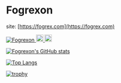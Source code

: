 # Fogrexon

site: [https://fogrex.com](https://fogrex.com)

<p align="left"> 
  <a href="https://github.com/Fogrexon/Fogrexon/">
    <img src="https://komarev.com/ghpvc/?username=Fogrexon" alt="Fogrexon" />
  </a>
  <a href="http://twitter.com/FagLexOn">
    <img height="20" src="https://img.shields.io/twitter/follow/FagLexOn?label=Twitter&logo=twitter&style=flat" />
  </a>
  <a href="https://github.com/Fogrexon">
    <img height="20" src="https://img.shields.io/github/followers/Fogrexon?label=follow&logo=github&style=flat" />
  </a>
</p>

[![Fogrexon's GitHub stats](https://github-readme-stats.vercel.app/api?username=Fogrexon)](https://github.com/anuraghazra/github-readme-stats)

[![Top Langs](https://github-readme-stats.vercel.app/api/top-langs/?username=Fogrexon&layout=compact)](https://github.com/anuraghazra/github-readme-stats)

[![trophy](https://github-profile-trophy.vercel.app/?username=Fogrexon)](https://github.com/ryo-ma/github-profile-trophy)

